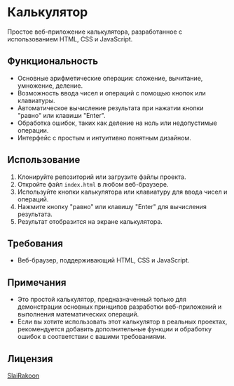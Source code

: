 # Калькулятор

Простое веб-приложение калькулятора, разработанное с использованием HTML, CSS и JavaScript.

## Функциональность

- Основные арифметические операции: сложение, вычитание, умножение, деление.
- Возможность ввода чисел и операций с помощью кнопок или клавиатуры.
- Автоматическое вычисление результата при нажатии кнопки "равно" или клавиши "Enter".
- Обработка ошибок, таких как деление на ноль или недопустимые операции.
- Интерфейс с простым и интуитивно понятным дизайном.

## Использование

1. Клонируйте репозиторий или загрузите файлы проекта.
2. Откройте файл `index.html` в любом веб-браузере.
3. Используйте кнопки калькулятора или клавиатуру для ввода чисел и операций.
4. Нажмите кнопку "равно" или клавишу "Enter" для вычисления результата.
5. Результат отобразится на экране калькулятора.

## Требования

- Веб-браузер, поддерживающий HTML, CSS и JavaScript.

## Примечания

- Это простой калькулятор, предназначенный только для демонстрации основных принципов разработки веб-приложений и выполнения математических операций.
- Если вы хотите использовать этот калькулятор в реальных проектах, рекомендуется добавить дополнительные функции и обработку ошибок в соответствии с вашими требованиями.

## Лицензия

[SlaiRakoon](LICENSE)
